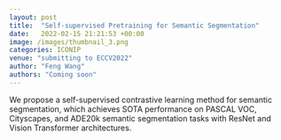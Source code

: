 ```yaml
---
layout: post
title:  "Self-supervised Pretraining for Semantic Segmentation"
date:   2022-02-15 21:21:53 +00:00
image: /images/thumbnail_3.png
categories: ICONIP
venue: "submitting to ECCV2022"
author: "Feng Wang"
authors: "Coming soon"
---
```

We propose a self-supervised contrastive learning method for semantic segmentation, which achieves SOTA performance on PASCAL VOC, Cityscapes, and ADE20k semantic segmentation tasks with ResNet and Vision Transformer architectures.
